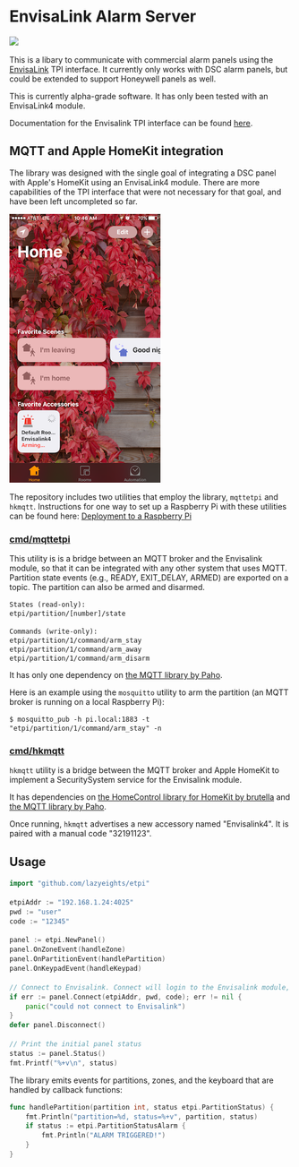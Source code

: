 # EnvisaLink Alarm Server

![](https://travis-ci.org/lazyeights/etpi.svg?branch=master)

This is a libary to communicate with commercial alarm panels using the [EnvisaLink](http://www.eyezon.com) TPI interface. It currently only works with DSC alarm panels, but could be extended to support Honeywell panels as well.

This is currently alpha-grade software. It has only been tested with an EnvisaLink4 module. 

Documentation for the Envisalink TPI interface can be found [here](http://forum.eyez-on.com/FORUM/viewtopic.php?f=6&t=301).

## MQTT and Apple HomeKit integration

The library was designed with the single goal of integrating a DSC panel with Apple's HomeKit using an EnvisaLink4 module. There are more capabilities of the TPI interface that were not necessary for that goal, and have been left uncompleted so far.

![](doc/home_screenshot.png)

The repository includes two utilities that employ the library, `mqttetpi` and `hkmqtt`. Instructions for one way to set up a Raspberry Pi with these utilities can be found here: [Deployment to a Raspberry Pi](cmd/README.md)

### [cmd/mqttetpi](cmd/mqttetpi)

This utility is is a bridge between an MQTT broker and the Envisalink module, so that it can be integrated with any other system that uses MQTT. Partition state events (e.g., READY, EXIT_DELAY, ARMED) are exported on a topic. The partition can also be armed and disarmed.

```
States (read-only):
etpi/partition/[number]/state

Commands (write-only):
etpi/partition/1/command/arm_stay
etpi/partition/1/command/arm_away
etpi/partition/1/command/arm_disarm
```

It has only one dependency on [the MQTT library by Paho](https://github.com/eclipse/paho.mqtt.golang).

Here is an example using the `mosquitto` utility to arm the partition (an MQTT broker is running on a local Raspberry Pi):
```
$ mosquitto_pub -h pi.local:1883 -t "etpi/partition/1/command/arm_stay" -n
```

### [cmd/hkmqtt](cmd/hkmqtt)

`hkmqtt` utility is a bridge between the MQTT broker and Apple HomeKit to implement a SecuritySystem service for the Envisalink module.

It has dependencies on [the HomeControl library for HomeKit by brutella](https://github.com/brutella/hc) and [the MQTT library by Paho](https://github.com/eclipse/paho.mqtt.golang).

Once running, `hkmqtt` advertises a new accessory named "Envisalink4". It is paired with a manual code "32191123".

## Usage

```go
import "github.com/lazyeights/etpi"

etpiAddr := "192.168.1.24:4025"
pwd := "user"
code := "12345"

panel := etpi.NewPanel()
panel.OnZoneEvent(handleZone)
panel.OnPartitionEvent(handlePartition)
panel.OnKeypadEvent(handleKeypad)

// Connect to Envisalink. Connect will login to the Envisalink module, set the current date and time, and poll for the panel's current status.
if err := panel.Connect(etpiAddr, pwd, code); err != nil {
    panic("could not connect to Envisalink")
}
defer panel.Disconnect()

// Print the initial panel status
status := panel.Status()
fmt.Printf("%+v\n", status)
```

The library emits events for partitions, zones, and the keyboard that are handled by callback functions:

```go
func handlePartition(partition int, status etpi.PartitionStatus) {
	fmt.Println("partition=%d, status=%+v", partition, status)
    if status := etpi.PartitionStatusAlarm {
        fmt.Println("ALARM TRIGGERED!")
    }
}
```
